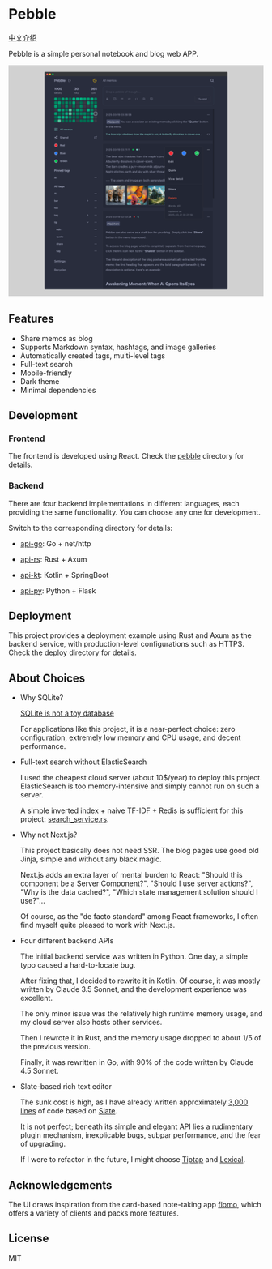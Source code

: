 # Pebble

[中文介绍](./README-zh.md)

Pebble is a simple personal notebook and blog web APP.

![screenshot](./data/screenshot-en.png)

## Features

* Share memos as blog
* Supports Markdown syntax, hashtags, and image galleries
* Automatically created tags, multi-level tags
* Full-text search
* Mobile-friendly
* Dark theme
* Minimal dependencies

## Development

### Frontend

The frontend is developed using React. Check the [pebble](./pebble) directory for details.

### Backend

There are four backend implementations in different languages, each providing the same functionality. You can choose any one for development.

Switch to the corresponding directory for details:

* [api-go](./api-go): Go + net/http

* [api-rs](./api-rs): Rust + Axum

* [api-kt](./api-kt): Kotlin + SpringBoot

* [api-py](./api-py): Python + Flask

## Deployment

This project provides a deployment example using Rust and Axum as the backend service, with production-level configurations such as HTTPS. Check the [deploy](./deploy) directory for details.

## About Choices

* Why SQLite?

  [SQLite is not a toy database](https://antonz.org/sqlite-is-not-a-toy-database/)

  For applications like this project, it is a near-perfect choice: zero configuration, extremely low memory and CPU usage, and decent performance.

* Full-text search without ElasticSearch

  I used the cheapest cloud server (about 10$/year) to deploy this project. ElasticSearch is too memory-intensive and simply cannot run on such a server.

  A simple inverted index + naive TF-IDF + Redis is sufficient for this project: [search_service.rs](./api-rs/src/service/search_service.rs).

* Why not Next.js?

  This project basically does not need SSR. The blog pages use good old Jinja, simple and without any black magic.

  Next.js adds an extra layer of mental burden to React: "Should this component be a Server Component?", "Should I use server actions?", "Why is the data cached?", "Which state management solution should I use?"...

  Of course, as the "de facto standard" among React frameworks, I often find myself quite pleased to work with Next.js.

* Four different backend APIs

  The initial backend service was written in Python. One day, a simple typo caused a hard-to-locate bug.

  After fixing that, I decided to rewrite it in Kotlin. Of course, it was mostly written by Claude 3.5 Sonnet, and the development experience was excellent.

  The only minor issue was the relatively high runtime memory usage, and my cloud server also hosts other services.

  Then I rewrote it in Rust, and the memory usage dropped to about 1/5 of the previous version.

  Finally, it was rewritten in Go, with 90% of the code written by Claude 4.5 Sonnet.

* Slate-based rich text editor

  The sunk cost is high, as I have already written approximately [3,000 lines](pebble/src/components/editor) of code based on [Slate](https://github.com/ianstormtaylor/slate).

  It is not perfect; beneath its simple and elegant API lies a rudimentary plugin mechanism, inexplicable bugs, subpar performance, and the fear of upgrading.

  If I were to refactor in the future, I might choose [Tiptap](https://github.com/ueberdosis/tiptap) and [Lexical](https://github.com/facebook/lexical).

## Acknowledgements

The UI draws inspiration from the card-based note-taking app [flomo](https://flomoapp.com/),
which offers a variety of clients and packs more features.

## License

MIT
